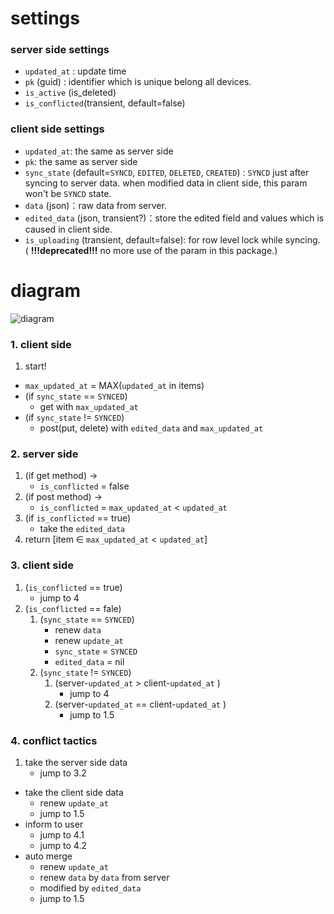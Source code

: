 # settings

### server side settings
- `updated_at` : update time
- `pk` (guid) : identifier which is unique belong all devices.
- `is_active` (is_deleted)
- `is_conflicted`(transient, default=false)

### client side settings
- `updated_at`: the same as server side
- `pk`: the same as server side
- `sync_state` (default=`SYNCD`, `EDITED`, `DELETED`, `CREATED`) : `SYNCD` just after syncing to server data. when modified data in client side, this param won't be `SYNCD` state.
- `data` (json)：raw data from server.
- `edited_data` (json, transient?)：store the edited field and values which is caused in client side.
- `is_uploading` (transient, default=false): for row level lock while syncing. ( **!!!deprecated!!!** no more use of the param in this package.)

# diagram

![diagram](https://dl.dropbox.com/u/151205/sync_diagram.jpg)

### 1. client side

1. start!
- `max_updated_at` = MAX(`updated_at` in items)
- (if `sync_state` == `SYNCED`)
    - get with `max_updated_at`
- (if `sync_state` != `SYNCED`)
    - post(put, delete) with `edited_data` and `max_updated_at`

### 2. server side

1. (if get method) -> 
    - `is_conflicted` = false
3. (if post method) ->
    - `is_conflicted` = `max_updated_at` < `updated_at`
5. (if `is_conflicted` == true)
    - take the `edited_data`
5. return [item ∈ `max_updated_at` < `updated_at`]

### 3. client side

1. (`is_conflicted` == true)
    - jump to 4
3. (`is_conflicted` == fale)
	1. (`sync_state` == `SYNCED`)
    	- renew `data`
    	- renew `update_at`
    	- `sync_state` = `SYNCED`
    	- `edited_data` = nil
	1. (`sync_state` != `SYNCED`)
		1. (server-`updated_at` > client-`updated_at` )
			- jump to 4
		2. (server-`updated_at` == client-`updated_at` )
			- jump to 1.5

### 4. conflict tactics

1. take the server side data
    - jump to 3.2
- take the client side data
    - renew `update_at`
    - jump to 1.5
- inform to user
    - jump to 4.1
    - jump to 4.2
- auto merge
    - renew `update_at`
    - renew `data` by `data` from server
    - modified by `edited_data`
    - jump to 1.5